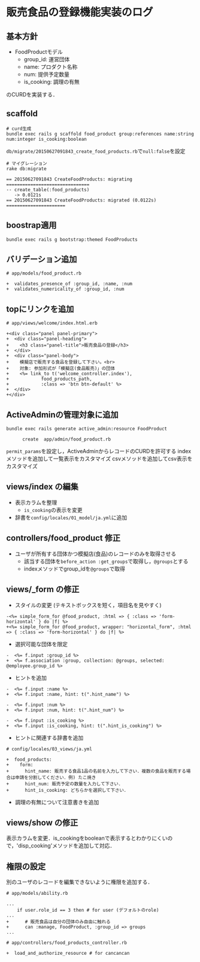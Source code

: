 # 販売食品の登録機能実装のログ

## 基本方針

* FoodProductモデル
    * group_id: 運営団体
    * name: プロダクト名称
    * num: 提供予定数量
    * is_cooking: 調理の有無

のCURDを実装する．

## scaffold

```
# curd生成
bundle exec rails g scaffold food_product group:references name:string num:integer is_cooking:boolean
```

`db/migrate/20150627091843_create_food_products.rb`で`null:false`を設定
 
```
# マイグレーション
rake db:migrate

== 20150627091843 CreateFoodProducts: migrating ===============================
-- create_table(:food_products)
   -> 0.0121s
== 20150627091843 CreateFoodProducts: migrated (0.0122s) ======================
```

## boostrap適用

```
bundle exec rails g bootstrap:themed FoodProducts
```

## バリデーション追加

```
# app/models/food_product.rb

+  validates_presence_of :group_id, :name, :num
+  validates_numericality_of :group_id, :num
```

## topにリンクを追加

```
# app/views/welcome/index.html.erb

+<div class="panel panel-primary">
+  <div class="panel-heading">
+    <h3 class="panel-title">販売食品の登録</h3>
+  </div>
+  <div class="panel-body">
+    模擬店で販売する食品を登録して下さい。<br>
+    対象: 参加形式が「模擬店(食品販売)」の団体
+    <%= link_to t('welcome_controller.index'),
+            food_products_path,
+            :class => 'btn btn-default' %>
+  </div>
+</div>
```

## ActiveAdminの管理対象に追加

```
bundle exec rails generate active_admin:resource FoodProduct

      create  app/admin/food_product.rb
```

`permit_params`を設定し，ActiveAdminからレコードのCURDを許可する
indexメソッドを追加して一覧表示をカスタマイズ
csvメソッドを追加してcsv表示をカスタマイズ

## views/index の編集

* 表示カラムを整理
    * `is_cooking`の表示を変更
* 辞書を`config/locales/01_model/ja.yml`に追加

## controllers/food_product 修正

* ユーザが所有する団体かつ模擬店(食品)のレコードのみを取得させる
    * 該当する団体を`before_action :get_groups`で取得し，`@groups`とする
    * indexメソッドでgroup_idを`@groups`で取得

## views/_form の修正

* スタイルの変更 (テキストボックスを短く，項目名を見やすく)

```
-<%= simple_form_for @food_product, :html => { :class => 'form-horizontal' } do |f| %>
+<%= simple_form_for @food_product, wrapper: "horizontal_form", :html => { :class => 'form-horizontal' } do |f| %>
```

* 選択可能な団体を限定

```
-  <%= f.input :group_id %>
+  <%= f.association :group, collection: @groups, selected: @employee.group_id %>
```

* ヒントを追加

```
-  <%= f.input :name %>
+  <%= f.input :name, hint: t(".hint_name") %>

-  <%= f.input :num %>
+  <%= f.input :num, hint: t(".hint_num") %>

-  <%= f.input :is_cooking %>
+  <%= f.input :is_cooking, hint: t(".hint_is_cooking") %>
```

* ヒントに関連する辞書を追加

```
# config/locales/03_views/ja.yml

+  food_products:
+    form:
+      hint_name: 販売する食品1品の名前を入力して下さい．複数の食品を販売する場合は申請を分割してください．例) たこ焼き
+      hint_num: 販売予定の数量を入力して下さい．
+      hint_is_cooking: どちらかを選択して下さい．
```

* 調理の有無について注意書きを追加

## views/show の修正

表示カラムを変更．is_cookingをbooleanで表示するとわかりにくいので，'disp_cooking'メソッドを追加して対応．

## 権限の設定

別のユーザのレコードを編集できないように権限を追加する．

```
# app/models/ability.rb

...
    if user.role_id == 3 then # for user (デフォルトのrole)
...
+      # 販売食品は自分の団体のみ自由に触れる
+      can :manage, FoodProduct, :group_id => groups
...
```

```
# app/controllers/food_products_controller.rb

+  load_and_authorize_resource # for cancancan
```
